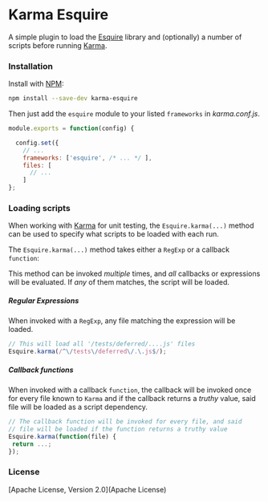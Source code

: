 Karma Esquire
=============

A simple plugin to load the
[Esquire](https://github.com/usrz/javascript-esquire)
library and (optionally) a number of scripts before running
[Karma](http://karma-runner.github.io/).

### Installation

Install with [NPM](http://www.npmjs.com/):

```sh
npm install --save-dev karma-esquire
```

Then just add the `esquire` module to your listed `frameworks` in _karma.conf.js_.

```js
module.exports = function(config) {

  config.set({
    // ...
    frameworks: ['esquire', /* ... */ ],
    files: [
      // ...
    ]
};
```

### Loading scripts

When working with [Karma](http://karma-runner.github.io/) for unit testing, the
`Esquire.karma(...)` method can be used to specify what scripts to be loaded
with each run.

The `Esquire.karma(...)` method takes either a `RegExp` or a callback `function`:

This method can be invoked _multiple_ times, and *all* callbacks or expressions
will be evaluated. If *any* of them matches, the script will be loaded.

##### Regular Expressions

When invoked with a `RegExp`, any file matching the expression will be loaded.

```js
// This will load all '/tests/deferred/....js' files
Esquire.karma(/^\/tests\/deferred\/.\.js$/);
```

##### Callback functions

When invoked with a callback `function`, the callback will be invoked once for
every file known to `Karma` and if the callback returns a _truthy_ value,
said file will be loaded as a script dependency.

```js
// The callback function will be invoked for every file, and said
// file will be loaded if the function returns a truthy value
Esquire.karma(function(file) {
 return ...;
});
```

### License

[Apache License, Version 2.0](Apache License)
